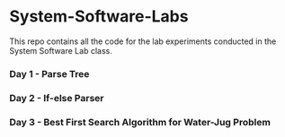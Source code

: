# System-Software-Labs

This repo contains all the code for the lab experiments conducted in the System Software Lab class.

### Day 1 - Parse Tree
### Day 2 - If-else Parser
### Day 3 - Best First Search Algorithm for Water-Jug Problem
